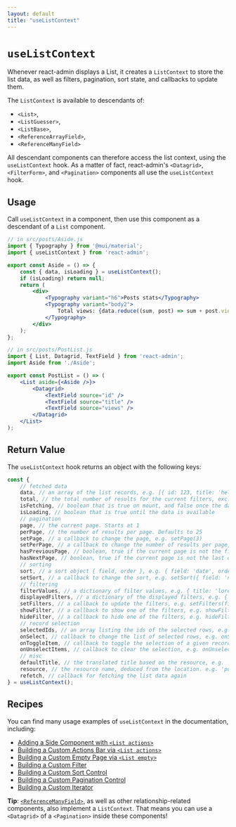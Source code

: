 ```yaml
---
layout: default
title: "useListContext"
---
```


# `useListContext`

Whenever react-admin displays a List, it creates a `ListContext` to store the list data, as well as filters, pagination, sort state, and callbacks to update them.

The `ListContext` is available to descendants of:

- `<List>`,
- `<ListGuesser>`,
- `<ListBase>`,
- `<ReferenceArrayField>`,
- `<ReferenceManyField>`

All descendant components can therefore access the list context, using the `useListContext` hook. As a matter of fact, react-admin's `<Datagrid>`, `<FilterForm>`, and `<Pagination>` components all use the `useListContext` hook.

## Usage

Call `useListContext` in a component, then use this component as a descendant of a `List` component.

```jsx
// in src/posts/Aside.js
import { Typography } from '@mui/material';
import { useListContext } from 'react-admin';

export const Aside = () => {
    const { data, isLoading } = useListContext();
    if (isLoading) return null;
    return (
        <div>
            <Typography variant="h6">Posts stats</Typography>
            <Typography variant="body2">
                Total views: {data.reduce((sum, post) => sum + post.views, 0)}
            </Typography>
        </div>
    );
};

// in src/posts/PostList.js
import { List, Datagrid, TextField } from 'react-admin';
import Aside from './Aside';

export const PostList = () => (
    <List aside={<Aside />}>
        <Datagrid>
            <TextField source="id" />
            <TextField source="title" />
            <TextField source="views" />
        </Datagrid>
    </List>
);
```

## Return Value

The `useListContext` hook returns an object with the following keys:

```jsx
const {
    // fetched data
    data, // an array of the list records, e.g. [{ id: 123, title: 'hello world' }, { ... }]
    total, // the total number of results for the current filters, excluding pagination. Useful to build the pagination controls, e.g. 23      
    isFetching, // boolean that is true on mount, and false once the data was fetched
    isLoading, // boolean that is true until the data is available
    // pagination
    page, // the current page. Starts at 1
    perPage, // the number of results per page. Defaults to 25
    setPage, // a callback to change the page, e.g. setPage(3)
    setPerPage, // a callback to change the number of results per page, e.g. setPerPage(25)
    hasPreviousPage, // boolean, true if the current page is not the first one
    hasNextPage, // boolean, true if the current page is not the last one
    // sorting
    sort, // a sort object { field, order }, e.g. { field: 'date', order: 'DESC' }
    setSort, // a callback to change the sort, e.g. setSort({ field: 'name', orfer: 'ASC' })
    // filtering
    filterValues, // a dictionary of filter values, e.g. { title: 'lorem', nationality: 'fr' }
    displayedFilters, // a dictionary of the displayed filters, e.g. { title: true, nationality: true }
    setFilters, // a callback to update the filters, e.g. setFilters(filters, displayedFilters)
    showFilter, // a callback to show one of the filters, e.g. showFilter('title', defaultValue)
    hideFilter, // a callback to hide one of the filters, e.g. hideFilter('title')
    // record selection
    selectedIds, // an array listing the ids of the selected rows, e.g. [123, 456]
    onSelect, // callback to change the list of selected rows, e.g. onSelect([456, 789])
    onToggleItem, // callback to toggle the selection of a given record based on its id, e.g. onToggleItem(456)
    onUnselectItems, // callback to clear the selection, e.g. onUnselectItems();
    // misc
    defaultTitle, // the translated title based on the resource, e.g. 'Posts'
    resource, // the resource name, deduced from the location. e.g. 'posts'
    refetch, // callback for fetching the list data again
} = useListContext();
```

## Recipes

You can find many usage examples of `useListContext` in the documentation, including:

- [Adding a Side Component with `<List actions>`](./List.md#aside-side-component)
- [Building a Custom Actions Bar via `<List actions>`](./List.md#actions)
- [Building a Custom Empty Page via `<List empty>`](./List.md#empty-empty-page-component)
- [Building a Custom Filter](./FilteringTutorial.md#building-a-custom-filter)
- [Building a Custom Sort Control](./ListTutorial.md#building-a-custom-sort-control)
- [Building a Custom Pagination Control](./ListTutorial.md#building-a-custom-pagination)
- [Building a Custom Iterator](./ListTutorial.md#building-a-custom-iterator)

**Tip**: [`<ReferenceManyField>`](./ReferenceManyField.md), as well as other relationship-related components, also implement a `ListContext`. That means you can use a `<Datagrid>` of a `<Pagination>` inside these components!
